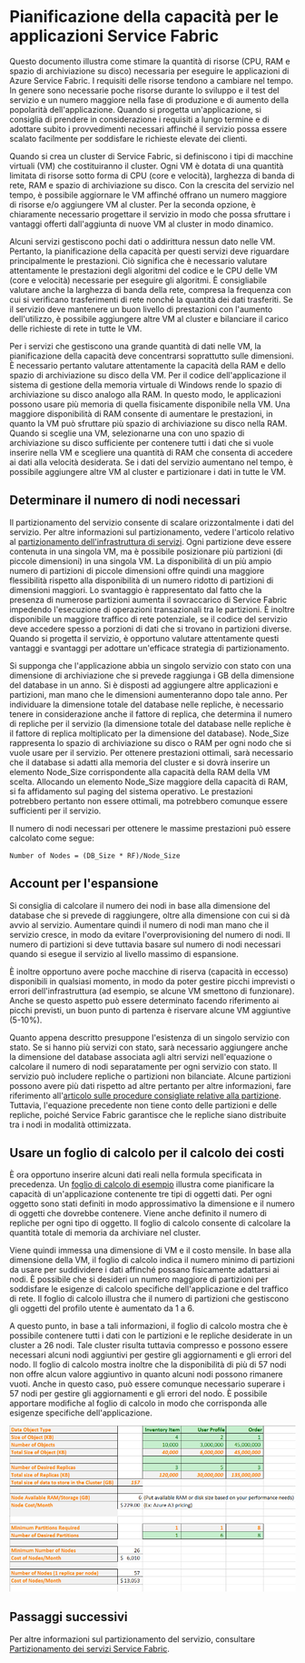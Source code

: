 <properties
   pageTitle="Pianificazione della capacità per le app di Service Fabric | Microsoft Azure"
   description="Descrive come identificare il numero di nodi di calcolo necessari per un'applicazione dell'infrastruttura di servizi"
   services="service-fabric"
   documentationCenter=".net"
   authors="mani-ramaswamy"
   manager="coreysa"
   editor=""/>

<tags
   ms.service="service-fabric"
   ms.devlang="dotnet"
   ms.topic="article"
   ms.tgt_pltfrm="NA"
   ms.workload="NA"
   ms.date="05/13/2016"
   ms.author="subramar"/>


# Pianificazione della capacità per le applicazioni Service Fabric


Questo documento illustra come stimare la quantità di risorse (CPU, RAM e spazio di archiviazione su disco) necessaria per eseguire le applicazioni di Azure Service Fabric. I requisiti delle risorse tendono a cambiare nel tempo. In genere sono necessarie poche risorse durante lo sviluppo e il test del servizio e un numero maggiore nella fase di produzione e di aumento della popolarità dell'applicazione. Quando si progetta un'applicazione, si consiglia di prendere in considerazione i requisiti a lungo termine e di adottare subito i provvedimenti necessari affinché il servizio possa essere scalato facilmente per soddisfare le richieste elevate dei clienti.

 Quando si crea un cluster di Service Fabric, si definiscono i tipi di macchine virtuali (VM) che costituiranno il cluster. Ogni VM è dotata di una quantità limitata di risorse sotto forma di CPU (core e velocità), larghezza di banda di rete, RAM e spazio di archiviazione su disco. Con la crescita del servizio nel tempo, è possibile aggiornare le VM affinché offrano un numero maggiore di risorse e/o aggiungere VM al cluster. Per la seconda opzione, è chiaramente necessario progettare il servizio in modo che possa sfruttare i vantaggi offerti dall'aggiunta di nuove VM al cluster in modo dinamico.

Alcuni servizi gestiscono pochi dati o addirittura nessun dato nelle VM. Pertanto, la pianificazione della capacità per questi servizi deve riguardare principalmente le prestazioni. Ciò significa che è necessario valutare attentamente le prestazioni degli algoritmi del codice e le CPU delle VM (core e velocità) necessarie per eseguire gli algoritmi. È consigliabile valutare anche la larghezza di banda della rete, compresa la frequenza con cui si verificano trasferimenti di rete nonché la quantità dei dati trasferiti. Se il servizio deve mantenere un buon livello di prestazioni con l'aumento dell'utilizzo, è possibile aggiungere altre VM al cluster e bilanciare il carico delle richieste di rete in tutte le VM.

Per i servizi che gestiscono una grande quantità di dati nelle VM, la pianificazione della capacità deve concentrarsi soprattutto sulle dimensioni. È necessario pertanto valutare attentamente la capacità della RAM e dello spazio di archiviazione su disco della VM. Per il codice dell'applicazione il sistema di gestione della memoria virtuale di Windows rende lo spazio di archiviazione su disco analogo alla RAM. In questo modo, le applicazioni possono usare più memoria di quella fisicamente disponibile nella VM. Una maggiore disponibilità di RAM consente di aumentare le prestazioni, in quanto la VM può sfruttare più spazio di archiviazione su disco nella RAM. Quando si sceglie una VM, selezionarne una con uno spazio di archiviazione su disco sufficiente per contenere tutti i dati che si vuole inserire nella VM e scegliere una quantità di RAM che consenta di accedere ai dati alla velocità desiderata. Se i dati del servizio aumentano nel tempo, è possibile aggiungere altre VM al cluster e partizionare i dati in tutte le VM.

## Determinare il numero di nodi necessari

Il partizionamento del servizio consente di scalare orizzontalmente i dati del servizio. Per altre informazioni sul partizionamento, vedere l'articolo relativo al [partizionamento dell'infrastruttura di servizi](service-fabric-concepts-partitioning.md). Ogni partizione deve essere contenuta in una singola VM, ma è possibile posizionare più partizioni (di piccole dimensioni) in una singola VM. La disponibilità di un più ampio numero di partizioni di piccole dimensioni offre quindi una maggiore flessibilità rispetto alla disponibilità di un numero ridotto di partizioni di dimensioni maggiori. Lo svantaggio è rappresentato dal fatto che la presenza di numerose partizioni aumenta il sovraccarico di Service Fabric impedendo l'esecuzione di operazioni transazionali tra le partizioni. È inoltre disponibile un maggiore traffico di rete potenziale, se il codice del servizio deve accedere spesso a porzioni di dati che si trovano in partizioni diverse. Quando si progetta il servizio, è opportuno valutare attentamente questi vantaggi e svantaggi per adottare un'efficace strategia di partizionamento.

Si supponga che l'applicazione abbia un singolo servizio con stato con una dimensione di archiviazione che si prevede raggiunga i GB della dimensione del database in un anno. Si è disposti ad aggiungere altre applicazioni e partizioni, man mano che le dimensioni aumenteranno dopo tale anno. Per individuare la dimensione totale del database nelle repliche, è necessario tenere in considerazione anche il fattore di replica, che determina il numero di repliche per il servizio (la dimensione totale del database nelle repliche è il fattore di replica moltiplicato per la dimensione del database). Node\_Size rappresenta lo spazio di archiviazione su disco o RAM per ogni nodo che si vuole usare per il servizio. Per ottenere prestazioni ottimali, sarà necessario che il database si adatti alla memoria del cluster e si dovrà inserire un elemento Node\_Size corrispondente alla capacità della RAM della VM scelta. Allocando un elemento Node\_Size maggiore della capacità di RAM, si fa affidamento sul paging del sistema operativo. Le prestazioni potrebbero pertanto non essere ottimali, ma potrebbero comunque essere sufficienti per il servizio.

Il numero di nodi necessari per ottenere le massime prestazioni può essere calcolato come segue:

```
Number of Nodes = (DB_Size * RF)/Node_Size

```


## Account per l'espansione

Si consiglia di calcolare il numero dei nodi in base alla dimensione del database che si prevede di raggiungere, oltre alla dimensione con cui si dà avvio al servizio. Aumentare quindi il numero di nodi man mano che il servizio cresce, in modo da evitare l'overprovisioning del numero di nodi. Il numero di partizioni si deve tuttavia basare sul numero di nodi necessari quando si esegue il servizio al livello massimo di espansione.

È inoltre opportuno avere poche macchine di riserva (capacità in eccesso) disponibili in qualsiasi momento, in modo da poter gestire picchi imprevisti o errori dell'infrastruttura (ad esempio, se alcune VM smettono di funzionare). Anche se questo aspetto può essere determinato facendo riferimento ai picchi previsti, un buon punto di partenza è riservare alcune VM aggiuntive (5-10%).

Quanto appena descritto presuppone l'esistenza di un singolo servizio con stato. Se si hanno più servizi con stato, sarà necessario aggiungere anche la dimensione del database associata agli altri servizi nell'equazione o calcolare il numero di nodi separatamente per ogni servizio con stato. Il servizio può includere repliche o partizioni non bilanciate. Alcune partizioni possono avere più dati rispetto ad altre pertanto per altre informazioni, fare riferimento all'[articolo sulle procedure consigliate relative alla partizione](service-fabric-concepts-partitioning.md). Tuttavia, l'equazione precedente non tiene conto delle partizioni e delle repliche, poiché Service Fabric garantisce che le repliche siano distribuite tra i nodi in modalità ottimizzata.


## Usare un foglio di calcolo per il calcolo dei costi

È ora opportuno inserire alcuni dati reali nella formula specificata in precedenza. Un [foglio di calcolo di esempio](https://servicefabricsdkstorage.blob.core.windows.net/publicrelease/SF%20VM%20Cost%20calculator-NEW.xlsx) illustra come pianificare la capacità di un'applicazione contenente tre tipi di oggetti dati. Per ogni oggetto sono stati definiti in modo approssimativo la dimensione e il numero di oggetti che dovrebbe contenere. Viene anche definito il numero di repliche per ogni tipo di oggetto. Il foglio di calcolo consente di calcolare la quantità totale di memoria da archiviare nel cluster.

Viene quindi immessa una dimensione di VM e il costo mensile. In base alla dimensione della VM, il foglio di calcolo indica il numero minimo di partizioni da usare per suddividere i dati affinché possano fisicamente adattarsi ai nodi. È possibile che si desideri un numero maggiore di partizioni per soddisfare le esigenze di calcolo specifiche dell'applicazione e del traffico di rete. Il foglio di calcolo illustra che il numero di partizioni che gestiscono gli oggetti del profilo utente è aumentato da 1 a 6.

A questo punto, in base a tali informazioni, il foglio di calcolo mostra che è possibile contenere tutti i dati con le partizioni e le repliche desiderate in un cluster a 26 nodi. Tale cluster risulta tuttavia compresso e possono essere necessari alcuni nodi aggiuntivi per gestire gli aggiornamenti e gli errori del nodo. Il foglio di calcolo mostra inoltre che la disponibilità di più di 57 nodi non offre alcun valore aggiuntivo in quanto alcuni nodi possono rimanere vuoti. Anche in questo caso, può essere comunque necessario superare i 57 nodi per gestire gli aggiornamenti e gli errori del nodo. È possibile apportare modifiche al foglio di calcolo in modo che corrisponda alle esigenze specifiche dell'applicazione.

![Foglio di calcolo per il calcolo dei costi][Image1]



## Passaggi successivi

Per altre informazioni sul partizionamento del servizio, consultare [Partizionamento dei servizi Service Fabric][10].



<!--Image references-->
[Image1]: ./media/SF-Cost.png

<!--Link references--In actual articles, you only need a single period before the slash-->
[10]: service-fabric-concepts-partitioning.md

<!---HONumber=AcomDC_0518_2016-->